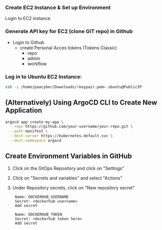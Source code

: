 ### Create EC2 Instance & Set up Environment

Login to EC2 instance


### Generate API key for EC2 (clone GIT repo) in Github
- Login to Github
  - create Personal Acces tokens (Tokens Classic)
      - repo
      - admin
      - workflow


### Log in to Ubuntu EC2 Instance:
```sh
ssh -i /home/paacyber/Downloads/<keypair.pem> ubuntu@PublicIP
```


## (Alternatively) Using ArgoCD CLI to Create New Application  
```sh
argocd app create my-app \
  --repo https://github.com/your-username/your-repo.git \
  --path manifest \
  --dest-server https://kubernetes.default.svc \
  --dest-namespace argocd
```

## Create Environment Variables in GitHub
1. Click on the GitOps Repository and click on "Settings" 
2. Click on "Secrets and variables" and select "Actions"
3. Under Repository secrets, click on "New repository secret"
   
        Name: DOCKERHUB_USERNAME
        Secret: <dockerhub username>
        Add secret

        Name: DOCKERHUB_TOKEN
        Secret: <dockerhub token here>
        Add secret



